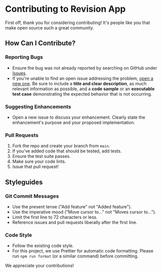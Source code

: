 # Contributing to Revision App

First off, thank you for considering contributing! It's people like you that make open source such a great community.

## How Can I Contribute?

### Reporting Bugs

-   Ensure the bug was not already reported by searching on GitHub under [Issues](https://github.com/your-repo/issues).
-   If you're unable to find an open issue addressing the problem, [open a new one](https://github.com/your-repo/issues/new). Be sure to include a **title and clear description**, as much relevant information as possible, and a **code sample** or an **executable test case** demonstrating the expected behavior that is not occurring.

### Suggesting Enhancements

-   Open a new issue to discuss your enhancement. Clearly state the enhancement's purpose and your proposed implementation.

### Pull Requests

1.  Fork the repo and create your branch from `main`.
2.  If you've added code that should be tested, add tests.
3.  Ensure the test suite passes.
4.  Make sure your code lints.
5.  Issue that pull request!

## Styleguides

### Git Commit Messages

-   Use the present tense ("Add feature" not "Added feature").
-   Use the imperative mood ("Move cursor to..." not "Moves cursor to...").
-   Limit the first line to 72 characters or less.
-   Reference issues and pull requests liberally after the first line.

### Code Style

-   Follow the existing code style.
-   For this project, we use Prettier for automatic code formatting. Please run `npm run format` (or a similar command) before committing.

We appreciate your contributions!

